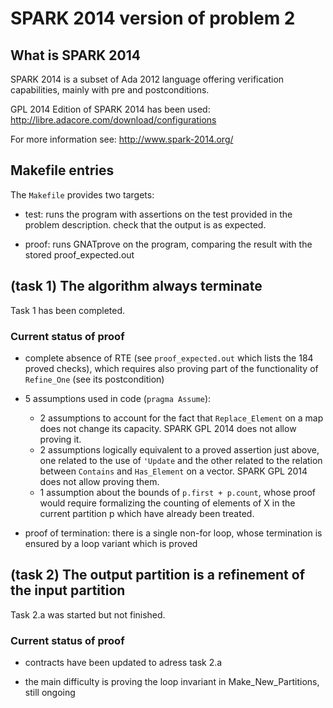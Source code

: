 # SPARK 2014 version of problem 2

## What is SPARK 2014

SPARK 2014 is a subset of Ada 2012 language offering verification capabilities, mainly with pre and postconditions.

GPL 2014 Edition of SPARK 2014 has been used: http://libre.adacore.com/download/configurations

For more information see: http://www.spark-2014.org/

## Makefile entries

The `Makefile` provides two targets:

* test: runs the program with assertions on the test provided in the problem description.
  check that the output is as expected.

* proof: runs GNATprove on the program, comparing the result with the stored proof_expected.out


## (task 1) The algorithm always terminate

Task 1 has been completed.

### Current status of proof

* complete absence of RTE (see `proof_expected.out` which lists the 184 proved checks), which requires also proving part of the functionality of `Refine_One` (see its postcondition)

* 5 assumptions used in code (`pragma Assume`):
   - 2 assumptions to account for the fact that `Replace_Element` on a map does not change
     its capacity. SPARK GPL 2014 does not allow proving it.
   - 2 assumptions logically equivalent to a proved assertion just above, one related to
     the use of `'Update` and the other related to the relation between `Contains` and
     `Has_Element` on a vector. SPARK GPL 2014 does not allow proving them.
   - 1 assumption about the bounds of `p.first + p.count`, whose proof would require
     formalizing the counting of elements of X in the current partition p which have already
     been treated.

* proof of termination: there is a single non-for loop, whose termination is ensured by
  a loop variant which is proved

## (task 2) The output partition is a refinement of the input partition

Task 2.a was started but not finished.

### Current status of proof

* contracts have been updated to adress task 2.a

* the main difficulty is proving the loop invariant in Make_New_Partitions, still ongoing
